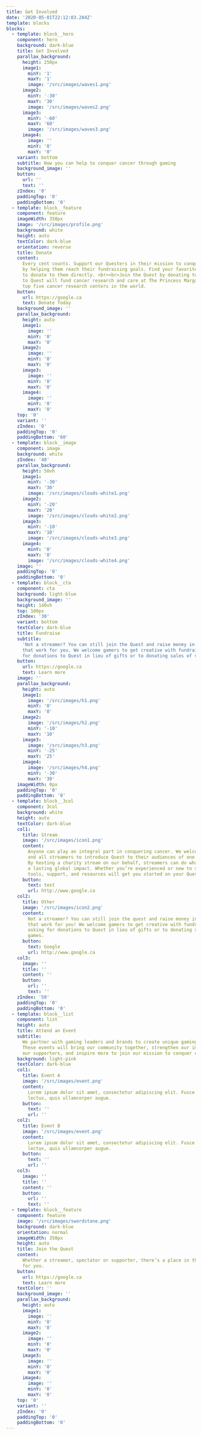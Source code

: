 ```yaml
---
title: Get Involved
date: '2020-05-01T22:12:03.284Z'
template: blocks
blocks:
  - template: block__hero
    component: hero
    background: dark-blue
    title: Get Involved
    parallax_background:
      height: 250px
      image1:
        minY: '1'
        maxY: '1'
        image: '/src/images/waves1.png'
      image2:
        minY: '-30'
        maxY: '30'
        image: '/src/images/waves2.png'
      image3:
        minY: '-60'
        maxY: '60'
        image: '/src/images/waves3.png'
      image4:
        image: ''
        minY: '0'
        maxY: '0'
    variant: bottom
    subtitle: How you can help to conquer cancer through gaming
    background_image: ''
    button:
      url: ''
      text: ''
    zIndex: '0'
    paddingTop: '0'
    paddingBottom: '0'
  - template: block__feature
    component: feature
    imageWidth: 350px
    image: '/src/images/profile.png'
    background: white
    height: auto
    textColor: dark-blue
    orientation: reverse
    title: Donate
    content:
      Every cent counts. Support our Questers in their mission to conquer cancer
      by helping them reach their fundraising goals. Find your favorite streamers’ profiles
      to donate to them directly. <br><br>Join the Quest by donating today. Donations
      to Quest will fund cancer research and care at The Princess Margaret, one of the
      top five cancer research centers in the world.
    button:
      url: https://google.ca
      text: Donate Today
    background_image: ''
    parallax_background:
      height: auto
      image1:
        image: ''
        minY: '0'
        maxY: '0'
      image2:
        image: ''
        minY: '0'
        maxY: '0'
      image3:
        image: ''
        minY: '0'
        maxY: '0'
      image4:
        image: ''
        minY: '0'
        maxY: '0'
    top: '0'
    variant: ''
    zIndex: '0'
    paddingTop: '0'
    paddingBottom: '60'
  - template: block__image
    component: image
    background: white
    zIndex: '40'
    parallax_background:
      height: 50vh
      image1:
        minY: '-30'
        maxY: '30'
        image: '/src/images/clouds-white1.png'
      image2:
        minY: '-20'
        maxY: '20'
        image: '/src/images/clouds-white2.png'
      image3:
        minY: '-10'
        maxY: '10'
        image: '/src/images/clouds-white3.png'
      image4:
        minY: '0'
        maxY: '0'
        image: '/src/images/clouds-white4.png'
    image: ''
    paddingTop: '0'
    paddingBottom: '0'
  - template: block__cta
    component: cta
    background: light-blue
    background_image: ''
    height: 140vh
    top: 100px
    zIndex: '30'
    variant: bottom
    textColor: dark-blue
    title: Fundraise
    subtitle:
      'Not a streamer? You can still join the Quest and raise money in ways
      that work for you. We welcome gamers to get creative with fundraising, from asking
      for donations to Quest in lieu of gifts or to donating sales of video games. '
    button:
      url: https://google.ca
      text: Learn more
    image: ''
    parallax_background:
      height: auto
      image1:
        image: '/src/images/h1.png'
        minY: '0'
        maxY: '0'
      image2:
        image: '/src/images/h2.png'
        minY: '-10'
        maxY: '10'
      image3:
        image: '/src/images/h3.png'
        minY: '-25'
        maxY: '25'
      image4:
        image: '/src/images/h4.png'
        minY: '-30'
        maxY: '30'
    imageWidth: 0px
    paddingTop: '0'
    paddingBottom: '0'
  - template: block__3col
    component: 3col
    background: white
    height: auto
    textColor: dark-blue
    col1:
      title: Stream
      image: '/src/images/icon1.png'
      content:
        Anyone can play an integral part in conquering cancer. We welcome any
        and all streamers to introduce Quest to their audiences of one or millions.
        By hosting a charity stream on our behalf, streamers can do what they love for
        a lasting global impact. Whether you’re experienced or new to streaming, our
        tools, support, and resources will get you started on your Quest today.
      button:
        text: test
        url: http://www.google.ca
    col2:
      title: Other
      image: '/src/images/icon2.png'
      content:
        Not a streamer? You can still join the quest and raise money in ways
        that work for you! We welcome gamers to get creative with fundraising, from
        asking for donations to Quest in lieu of gifts or to donating sales of video
        games.
      button:
        text: Google
        url: http://www.google.ca
    col3:
      image: ''
      title: ''
      content: ''
      button:
        url: ''
        text: ''
    zIndex: '50'
    paddingTop: '0'
    paddingBottom: '0'
  - template: block__list
    component: list
    height: auto
    title: Attend an Event
    subtitle:
      We partner with gaming leaders and brands to create unique gaming experiences.
      These events will bring our community together, strengthen our impact, celebrate
      our supporters, and inspire more to join our mission to conquer cancer.
    background: light-pink
    textColor: dark-blue
    col1:
      title: Event A
      image: '/src/images/event.png'
      content:
        Lorem ipsum dolor sit amet, consectetur adipiscing elit. Fusce at vehicula
        lectus, quis ullamcorper augue.
      button:
        text: ''
        url: ''
    col2:
      title: Event B
      image: '/src/images/event.png'
      content:
        Lorem ipsum dolor sit amet, consectetur adipiscing elit. Fusce at vehicula
        lectus, quis ullamcorper augue.
      button:
        text: ''
        url: ''
    col3:
      image: ''
      title: ''
      content: ''
      button:
        url: ''
        text: ''
  - template: block__feature
    component: feature
    image: '/src/images/swordstone.png'
    background: dark-blue
    orientation: normal
    imageWidth: 350px
    height: auto
    title: Join the Quest
    content:
      Whether a streamer, spectator or supporter, there’s a place in this Quest
      for you.
    button:
      url: https://google.ca
      text: Learn more
    textColor: ''
    background_image: ''
    parallax_background:
      height: auto
      image1:
        image: ''
        minY: '0'
        maxY: '0'
      image2:
        image: ''
        minY: '0'
        maxY: '0'
      image3:
        image: ''
        minY: '0'
        maxY: '0'
      image4:
        image: ''
        minY: '0'
        maxY: '0'
    top: '0'
    variant: ''
    zIndex: '0'
    paddingTop: '0'
    paddingBottom: '0'
---
```

